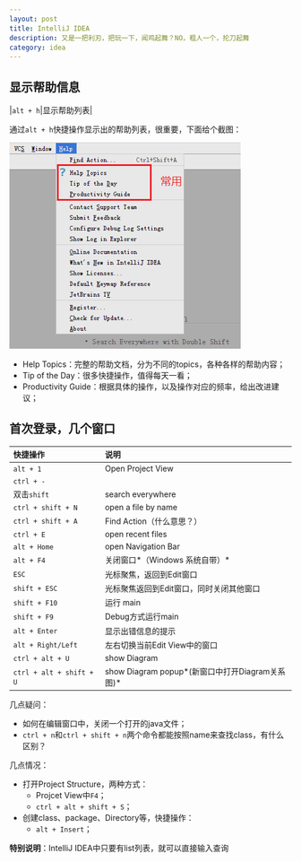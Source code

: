 ```yaml
---
layout: post
title: IntelliJ IDEA
description: 又是一把利刃，把玩一下，闻鸡起舞？NO，粗人一个，抡刀起舞
category: idea
---
```


## 显示帮助信息

|`alt + h`|显示帮助列表|




通过`alt + h`快捷操作显示出的帮助列表，很重要，下面给个截图：

![](/images/intellij-idea/help-menu.png)

* Help Topics：完整的帮助文档，分为不同的topics，各种各样的帮助内容；
* Tip of the Day：很多快捷操作，值得每天一看；
* Productivity Guide：根据具体的操作，以及操作对应的频率，给出改进建议；


## 首次登录，几个窗口

|快捷操作|说明|
|:--|:--|
|`alt + 1`| Open Project View|
|`ctrl + -`|
|双击`shift`|search everywhere|
|`ctrl + shift + N`|open a file by name|
|`ctrl + shift + A`|Find Action（什么意思？）|
|`ctrl + E`|open recent files|
|`alt + Home`|open Navigation Bar|
|`alt + F4`|关闭窗口*（Windows 系统自带）*|
|`ESC`| 光标聚焦，返回到Edit窗口|
|`shift + ESC`|光标聚焦返回到Edit窗口，同时关闭其他窗口|
|`shift + F10`|运行 main|
|`shift + F9`| Debug方式运行main|
|`alt + Enter`|显示出错信息的提示|
|`alt + Right/Left`|左右切换当前Edit View中的窗口|
|`ctrl + alt + U`|show Diagram|
|`ctrl + alt + shift + U`|show Diagram popup*(新窗口中打开Diagram关系图)*|



几点疑问：

* 如何在编辑窗口中，关闭一个打开的java文件；
* `ctrl + n`和`ctrl + shift + n`两个命令都能按照name来查找class，有什么区别？


几点情况：

* 打开Project Structure，两种方式：
	* Projcet View中`F4`；
	* `ctrl + alt + shift + S`；
* 创建class、package、Directory等，快捷操作：
	* `alt + Insert`；


**特别说明**：IntelliJ IDEA中只要有list列表，就可以直接输入查询














[NingG]:    http://ningg.github.com  "NingG"

